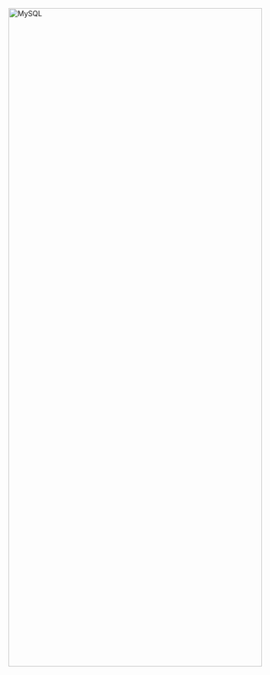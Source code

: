 <img src="https://user-images.githubusercontent.com/97188330/157154054-a42c979c-0777-439d-941d-12420195b3cf.png" width="500" height="1300" alt="MySQL"/><br/>

